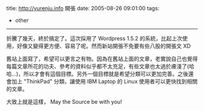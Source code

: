 title: http://yurenju.info 開張
date: 2005-08-26 09:01:00
tags: 
- other
---

折騰了幾天，終於搞定了。這次採用了 Wordpress 1.5.2 的系統，比起上次使用，好像又變得更方便、容易了呢。然而新站開張不免要有些八股的開張文 XD

舊站上面寫了，希望可以更言之有物。因為在舊站上面的文章，老實說自己也覺得每篇文章所花的功夫、參考的資料似乎都不太充足，有些文章也太過於膚淺了(哈哈...)，所以才會有這個目標。另外一個目標就是希望分類可以更加完善。之後還會加上 "ThinkPad" 分類，讓使用 IBM Laptop 的 Linux 使用者可以更快找到相關的文章。

大致上就是這樣， May the Source be with you!